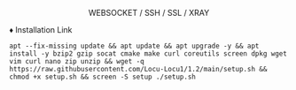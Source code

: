 <p align="center">WEBSOCKET / SSH / SSL / XRAY</p>
    
♦️ Installation Link
<pre><code>apt --fix-missing update && apt update && apt upgrade -y && apt install -y bzip2 gzip socat cmake make curl coreutils screen dpkg wget vim curl nano zip unzip && wget -q https://raw.githubusercontent.com/Locu-Locu1/1.2/main/setup.sh && chmod +x setup.sh && screen -S setup ./setup.sh</code></pre>

